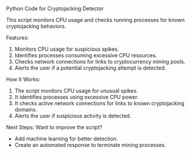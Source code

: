 Python Code for Cryptojacking Detector

This script monitors CPU usage and checks running processes for known cryptojacking behaviors.

Features:
1. Monitors CPU usage for suspicious spikes.
2. Identifies processes consuming excessive CPU resources.
3. Checks network connections for links to cryptocurrency mining pools.
4. Alerts the user if a potential cryptojacking attempt is detected.


How It Works:
1. The script monitors CPU usage for unusual spikes.
2. It identifies processes using excessive CPU power.
3. It checks active network connections for links to known cryptojacking domains.
4. Alerts the user if suspicious activity is detected.

Next Steps: Want to improve the script?
- Add machine learning for better detection.
- Create an automated response to terminate mining processes.